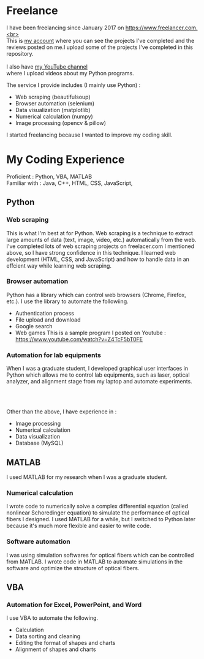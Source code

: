 # Freelance

I have been freelancing since January 2017 on https://www.freelancer.com.<br>
<br>
This is [my account](https://www.freelancer.com/u/harupy#/) where you can see the projects I've completed and the reviews posted on me.I upload some of the projects I've completed in this repository.<br>
<br>
I also have [my YouTube channel](https://www.youtube.com/channel/UCJlw4oNDThhfdeiE57qLQuQ)<br> where I upload videos about my Python programs.

The service I provide includes (I mainly use Python) :
- Web scraping (beautifulsoup)
- Browser automation (selenium)
- Data visualization (matplotlib)
- Numerical calculation (numpy)
- Image processing (opencv & pillow)

I started freelancing because I wanted to improve my coding skill.

# My Coding Experience

Proficient : Python, VBA, MATLAB <br>
Familiar with : Java, C++, HTML, CSS, JavaScript,

## Python
### Web scraping
This is what I'm best at for Python. Web scraping is a technique to extract large amounts of data (text, image, video, etc.) automatically from the web. I've completed lots of web scraping projects on freelacer.com I mentioned above, so I have strong confidence in this technique. I learned web development (HTML, CSS, and JavaScript) and how to handle data in an effcient way while learning web scraping.

### Browser automation
Python has a library which can control web browsers (Chrome, Firefox, etc.). I use the library to automate the followiing.
- Authentication process
- File upload and download
- Google search
- Web games
This is a sample program I posted on Youtube : <br>
https://www.youtube.com/watch?v=Z4TcF5bT0FE

### Automation for lab equipments
When I was a graduate student, I developed graphical user interfaces in Python which allows me to control lab equipments, such as laser, optical analyzer, and alignment stage from my laptop and automate experiments.

<br>
<br>

Other than the above, I have experience in :
- Image processing
- Numerical calculation
- Data visualization
- Database (MySQL)

## MATLAB
I used MATLAB for my research when I was a graduate student.

### Numerical calculation
I wrote code to numerically solve a complex differential equation (called nonlinear Schoredinger equation) to simulate the performance of optical fibers I designed. I used MATLAB for a while, but I switched to Python later because it's much more flexible and easier to write code.

### Software automation
I was using simulation softwares for optical fibers which can be controlled from MATLAB. I wrote code in MATLAB to automate simulations in the software and optimize the structure of optical fibers.

## VBA
### Automation for Excel, PowerPoint, and Word
I use VBA to automate the following.
- Calculation
- Data sorting and cleaning
- Editing the format of shapes and charts
- Alignment of shapes and charts

